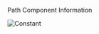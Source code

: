 Path Component Information

![Constant](Packages/com.passivepicasso.thunderkit/Documentation/graphics/PathComponents/Constant.png)
